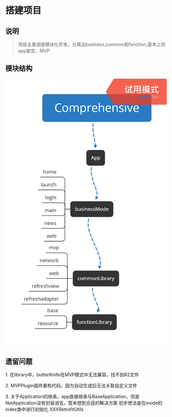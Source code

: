 # 搭建项目
## 说明
>项目主基调是模块化开发，分离出business,common和function,基本上将app架空，MVP

## 模块结构
![avatar](/picture/comprehensive.png)

## 遗留问题
1\. 在library中，butterKnife在MVP模式中无法兼容，找不到R2文件

2\. MVPPlugin插件重构代码，因为自动生成后无法关联自定义文件

3\. 关于Application的继承，app直接继承与BaseApplication，但是NetApplication没有封装进去，暂未想到合适的解决方案
初步想法是在mode的index类中进行初始化 XXXRetrofitUtils